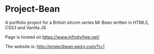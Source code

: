 # Project-Bean

A portfolio project for a British sitcom series Mr Bean written in HTML5, CSS3 and Vanilla JS 

Page is hosted on https://www.infinityfree.net/

The website is: http://projectbean.epizy.com/?i=1

